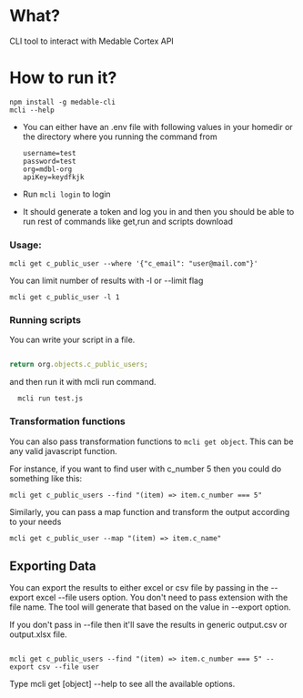 # What?

CLI tool to interact with Medable Cortex API

# How to run it?

```shell
npm install -g medable-cli
mcli --help
```

- You can either have an .env file with following values in your homedir or the
  directory where you running the command from

  ```
  username=test
  password=test
  org=mdbl-org
  apiKey=keydfkjk
  ```

- Run `mcli login` to login

- It should generate a token and log you in and then you should be able to run
  rest of commands like get,run and scripts download

### Usage:

```shell
mcli get c_public_user --where '{"c_email": "user@mail.com"}'
```

You can limit number of results with -l or --limit flag

```shell
mcli get c_public_user -l 1
```


### Running scripts

You can write your script in a file.

```js

return org.objects.c_public_users;

```

and then run it with mcli run command.

```shell
  mcli run test.js
```

### Transformation functions

You can also pass transformation functions to `mcli get object`. This can be any
valid javascript function.

For instance, if you want to find user with c_number 5 then you could do
something like this:

```shell
mcli get c_public_users --find "(item) => item.c_number === 5"
```

Similarly, you can pass a map function and transform the output according to
your needs

```shell
mcli get c_public_user --map "(item) => item.c_name"
```

## Exporting Data

You can export the results to either excel or csv file by passing in the --export excel --file users option. You don't need to pass extension with the file name. The tool will generate that based on the value in --export option.

If you don't pass in --file then it'll save the results in generic output.csv or output.xlsx file.

```shell
  
mcli get c_public_users --find "(item) => item.c_number === 5" --export csv --file user
```
Type mcli get [object] --help to see all the available options.


